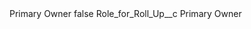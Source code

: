 <?xml version="1.0" encoding="UTF-8"?>
<CustomMetadata xmlns="http://soap.sforce.com/2006/04/metadata" xmlns:xsi="http://www.w3.org/2001/XMLSchema-instance" xmlns:xsd="http://www.w3.org/2001/XMLSchema">
    <label>Primary Owner</label>
    <protected>false</protected>
    <values>
        <field>Role_for_Roll_Up__c</field>
        <value xsi:type="xsd:string">Primary Owner</value>
    </values>
</CustomMetadata>
